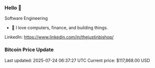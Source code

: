 ### Hello 🤙  

Software Engineering

- 🔭 I love computers, finance, and building things.
  
LinkedIn: https://www.linkedin.com/in/thejustinbishop/  





















































































































































































































































































































































































































































































































































































































































































































































































































































































### Bitcoin Price Update
Last updated: 2025-07-24 06:37:27 UTC
Current price: $117,868.00 USD
